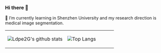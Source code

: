 ### Hi there 👋
 🌱 I’m currently learning in Shenzhen University and my research direction is medical image segmentation.
 

<table><tr><td align="center" width="55%">

![Ldpe2G's github stats](https://github-readme-stats.vercel.app/api?username=Ldpe2G&count_private=true&show_icons=true&theme=dark)

</td><td align="top" width="45%">

![Top Langs](https://github-readme-stats.vercel.app/api/top-langs/?username=Ldpe2G&layout=compact&theme=dark)

</td></tr></table>

<!--
**tea321000/tea321000** is a ✨ _special_ ✨ repository because its `README.md` (this file) appears on your GitHub profile.

Here are some ideas to get you started:

- 🔭 I’m currently working on ...
- 🌱 I’m currently learning ...
- 👯 I’m looking to collaborate on ...
- 🤔 I’m looking for help with ...
- 💬 Ask me about ...
- 📫 How to reach me: ...
- 😄 Pronouns: ...
- ⚡ Fun fact: ...
-->
